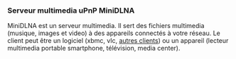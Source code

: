 ### Serveur multimedia uPnP MiniDLNA

MiniDLNA est un serveur multimedia. Il sert des fichiers multimedia (musique, images et video) à des appareils connectés à votre réseau. Le client peut être un logiciel (xbmc, vlc, [autres clients](https://en.wikipedia.org/wiki/List_of_UPnP_AV_media_servers_and_clients#UPnP_AV_clients)) ou un appareil (lecteur multimedia portable smartphone, télévision, media center).